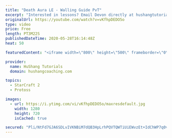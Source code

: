 ```yaml
---
title: "Death Aura LE - Walling Guide PvT"
excerpt: "Interested in lessons? Email Devon directly at hushangtutorials@outlook.com ------------------------------------------------------------------------------------------------------- Want to support HuShang Tutorials directly? Patreon is a website where you can contribute a monthly donation that will help"
originalUrl: https://youtube.com/watch?v=vKfhpDEDO5o
type: video
price: Free
length: PT3M22S
publishedDateTime: 2020-05-28T16:14:48Z
heat: 50

featuredContent: "<iframe width=\"800\" height=\"500\" frameborder=\"0\" src=\"https://www.youtube.com/embed/vKfhpDEDO5o\" allow=\"accelerometer; autoplay; encrypted-media; gyroscope; picture-in-picture\" allowfullscreen></iframe>"

provider:
  name: HuShang Tutorials
  domain: hushangcoaching.com

topics:
  - StarCraft 2
  - Protoss

images:
  - url: https://i.ytimg.com/vi/vKfhpDEDO5o/maxresdefault.jpg
    width: 1280
    height: 720
    isCached: true

secured: "Pli/NtFd7GJA6SDLvIVKNBiM7dQB3HpLrhPQVTQWTiUiEWvzEt+IdChWP7q0vI4TqSUSy9gGVAJ20w9jWfehR0XFc72/lSS74IxbRg39eNmHgYu6oLUVe8FuFjsFU4I51pD0NyOW6n9l6wtRGohEdfk3q91xbGjEaYzbFyy/P0dyxA2vPfbVpTNv213WCsNHt8RRcon/CNxnl4q7Btv+SSlbbKj6cmFZQ0g/S9AYVy5Xf7QZ/xAU8VLs6zYiBDTx3y8bVB5lXWzELDbeXVVtotTBItbV15onh+eu/Vyu87MR/Ro8wYwEYZDfoFk+f/5sVpEekr337ZAjFz8cZ69P2DYsnTw/lbCfbZQ2P8LFVmWv4P+z8mtX3E7Co6bEzr5R7xnD3WUxauAwqJ25z3nrWNLsal9lHqTp/bJWRyu0r2s=;6lv43CO1WAGP4ChecLK5RQ=="
---
```


